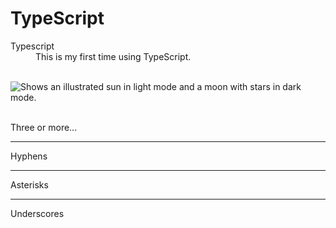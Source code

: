 # TypeScript

<dl>
  <dt>Typescript</dt>
  <dd>This is my first time using TypeScript.</dd>
</dl>
&nbsp;
&nbsp;

<picture>
  <img alt="Shows an illustrated sun in light mode and a moon with stars in dark mode." src="https://cdn.hashnode.com/res/hashnode/image/upload/v1628508546375/5cUotnuhg.png">
</picture>
&nbsp;
&nbsp;

Three or more...

---

Hyphens

***

Asterisks

___

Underscores

